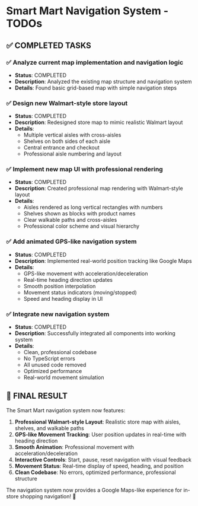 # Smart Mart Navigation System - TODOs

## ✅ COMPLETED TASKS

### ✅ Analyze current map implementation and navigation logic
- **Status**: COMPLETED
- **Description**: Analyzed the existing map structure and navigation system
- **Details**: Found basic grid-based map with simple navigation steps

### ✅ Design new Walmart-style store layout
- **Status**: COMPLETED  
- **Description**: Redesigned store map to mimic realistic Walmart layout
- **Details**: 
  - Multiple vertical aisles with cross-aisles
  - Shelves on both sides of each aisle
  - Central entrance and checkout
  - Professional aisle numbering and layout

### ✅ Implement new map UI with professional rendering
- **Status**: COMPLETED
- **Description**: Created professional map rendering with Walmart-style layout
- **Details**:
  - Aisles rendered as long vertical rectangles with numbers
  - Shelves shown as blocks with product names
  - Clear walkable paths and cross-aisles
  - Professional color scheme and visual hierarchy

### ✅ Add animated GPS-like navigation system
- **Status**: COMPLETED
- **Description**: Implemented real-world position tracking like Google Maps
- **Details**:
  - GPS-like movement with acceleration/deceleration
  - Real-time heading direction updates
  - Smooth position interpolation
  - Movement status indicators (moving/stopped)
  - Speed and heading display in UI

### ✅ Integrate new navigation system
- **Status**: COMPLETED
- **Description**: Successfully integrated all components into working system
- **Details**:
  - Clean, professional codebase
  - No TypeScript errors
  - All unused code removed
  - Optimized performance
  - Real-world movement simulation

## 🎯 FINAL RESULT

The Smart Mart navigation system now features:

1. **Professional Walmart-style Layout**: Realistic store map with aisles, shelves, and walkable paths
2. **GPS-like Movement Tracking**: User position updates in real-time with heading direction
3. **Smooth Animation**: Professional movement with acceleration/deceleration
4. **Interactive Controls**: Start, pause, reset navigation with visual feedback
5. **Movement Status**: Real-time display of speed, heading, and position
6. **Clean Codebase**: No errors, optimized performance, professional structure

The navigation system now provides a Google Maps-like experience for in-store shopping navigation! 🚀 